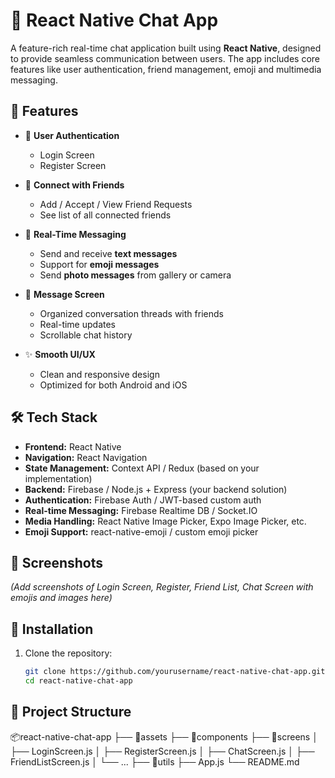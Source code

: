 # 📱 React Native Chat App

A feature-rich real-time chat application built using **React Native**, designed to provide seamless communication between users. The app includes core features like user authentication, friend management, emoji and multimedia messaging.

## 🚀 Features

- 🔐 **User Authentication**
  - Login Screen
  - Register Screen

- 👥 **Connect with Friends**
  - Add / Accept / View Friend Requests
  - See list of all connected friends

- 💬 **Real-Time Messaging**
  - Send and receive **text messages**
  - Support for **emoji messages**
  - Send **photo messages** from gallery or camera

- 📨 **Message Screen**
  - Organized conversation threads with friends
  - Real-time updates
  - Scrollable chat history

- ✨ **Smooth UI/UX**
  - Clean and responsive design
  - Optimized for both Android and iOS

## 🛠️ Tech Stack

- **Frontend:** React Native
- **Navigation:** React Navigation
- **State Management:** Context API / Redux (based on your implementation)
- **Backend:** Firebase / Node.js + Express (your backend solution)
- **Authentication:** Firebase Auth / JWT-based custom auth
- **Real-time Messaging:** Firebase Realtime DB / Socket.IO
- **Media Handling:** React Native Image Picker, Expo Image Picker, etc.
- **Emoji Support:** react-native-emoji / custom emoji picker

## 📸 Screenshots

*(Add screenshots of Login Screen, Register, Friend List, Chat Screen with emojis and images here)*

## 🔧 Installation

1. Clone the repository:

   ```bash
   git clone https://github.com/yourusername/react-native-chat-app.git
   cd react-native-chat-app
## 🔧 Project Structure


  📦react-native-chat-app
├── 📁assets
├── 📁components
├── 📁screens
│   ├── LoginScreen.js
│   ├── RegisterScreen.js
│   ├── ChatScreen.js
│   ├── FriendListScreen.js
│   └── ...
├── 📁utils
├── App.js
└── README.md

